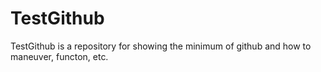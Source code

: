 # TestGithub


TestGithub is a repository for showing the minimum of github and how to maneuver, functon, etc. 
